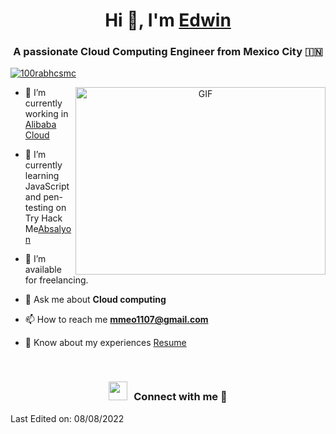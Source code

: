 <h1 align="center">Hi 👋, I'm <a href="https://100rabhcsmc.github.io/Me.io/" target="blank">
Edwin</a></h1>
<h3 align="center">A passionate Cloud Computing Engineer from Mexico City &#127470;&#127475</h3>

<p align="left"> <a href="https://twitter.com/100rabhcsmc" target="blank"><img src="https://img.shields.io/twitter/follow/100rabhcsmc?logo=twitter&style=for-the-badge" alt="100rabhcsmc" /></a> </p>

<a target="_blank" align="center">
  <img align="right" top="500" height="300" width="400" alt="GIF" src="https://media.giphy.com/media/SWoSkN6DxTszqIKEqv/giphy.gif">
</a>

- 🔭 I’m currently working in <a href="https://phoenix.tech/griffyn/" target="blank">Alibaba Cloud</a>

- 🌱 I’m currently learning JavaScript and pen-testing on Try Hack Me<a href="https://tryhackme.com/p/Absalyon" target="_blank">Absalyon</a>

- 🤝 I’m available for freelancing.

- 💬 Ask me about **Cloud computing**

- 📫 How to reach me **mmeo1107@gmail.com**

- 📄 Know about my experiences <a href="https://elfin-caption-c76.notion.site/My-Certifications-111518db1a1442a29426588cc519c97d" target="blank">Resume</a>
<br/>
<h3 align="center" > <img src="https://media.giphy.com/media/iY8CRBdQXODJSCERIr/giphy.gif" width="30" height="30" style="margin-right: 10px;">Connect with me 🤝 </h3>

<p align="center">


Last Edited on: 08/08/2022
